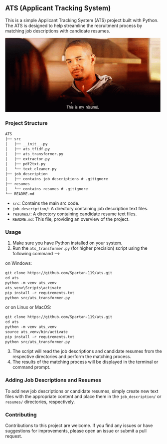 ## ATS (Applicant Tracking System)

This is a simple Applicant Tracking System (ATS) project built with Python. The ATS is designed to help streamline the recruitment process by matching job descriptions with candidate resumes.

![ATS_Thumbnail](meta/This-is-my-resume-gif.gif)

### Project Structure

```
ATS
├── src
│   ├── __init__.py
│   ├── ats_tfidf.py
│   ├── ats_transformer.py
|   ├── extractor.py
|   ├── pdf2txt.py
│   └── text_cleaner.py
├── job_description
│   ├── contains job descriptions # .gitignore
├── resumes
│   └── contains resumes # .gitignore
└── README.md
```

- `src`: Contains the main src code.
- `job_description/`: A directory containing job description text files.
- `resumes/`: A directory containing candidate resume text files.
- `README.md`: This file, providing an overview of the project.

### Usage

1. Make sure you have Python installed on your system.
2. Run the `ats_transformer.py` (for higher precision) script using the following command -->

on Windows:

   ```
   git clone https://github.com/Spartan-119/ats.git
   cd ats
   python -m venv ats_venv
   ats_venv\Scripts\activate
   pip install -r requirements.txt
   python src/ats_transformer.py
   ```
or on Linux or MacOS:

   ```
   git clone https://github.com/Spartan-119/ats.git
   cd ats
   python -m venv ats_venv
   source ats_venv/bin/activate
   pip install -r requirements.txt
   python src/ats_transformer.py
   ```
3. The script will read the job descriptions and candidate resumes from the respective directories and perform the matching process.
4. The results of the matching process will be displayed in the terminal or command prompt.

### Adding Job Descriptions and Resumes

To add new job descriptions or candidate resumes, simply create new text files with the appropriate content and place them in the `job_description/` or `resumes/` directories, respectively.

### Contributing

Contributions to this project are welcome. If you find any issues or have suggestions for improvements, please open an issue or submit a pull request.
